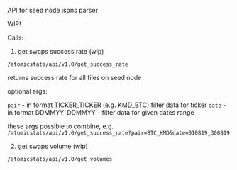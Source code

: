 API for seed node jsons parser

WIP!

Calls:

1) get swaps success rate (wip)

`/atomicstats/api/v1.0/get_success_rate`

returns success rate for all files on seed node

optional args:

`pair` - in format TICKER_TICKER (e.g. KMD_BTC) filter data for ticker
`date` - in format DDMMYY_DDMMYY - filter data for given dates range

 these args possible to combine, e.g. `/atomicstats/api/v1.0/get_success_rate?pair=BTC_KMD&date=010819_300819`


2) get swaps volume (wip)

`/atomicstats/api/v1.0/get_volumes`
